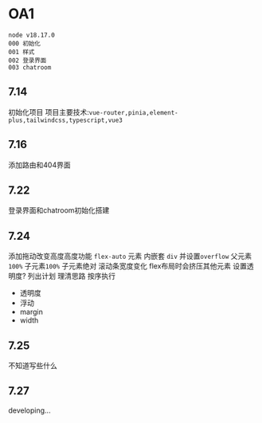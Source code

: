 # OA1

```
node v18.17.0
000 初始化
001 样式
002 登录界面
003 chatroom
```

##  7.14

初始化项目
项目主要技术:```vue-router,pinia,element-plus,tailwindcss,typescript,vue3```

## 7.16

添加路由和404界面

## 7.22

登录界面和chatroom初始化搭建

## 7.24

添加拖动改变高度高度功能
```flex-auto``` 元素 内嵌套 ```div``` 并设置```overflow``` 父元素```100%``` 子元素```100%``` 子元素绝对
滚动条宽度变化 flex布局时会挤压其他元素 设置透明度?
列出计划 理清思路 按序执行
- 透明度
- 浮动
- margin
- width

## 7.25

不知道写些什么

## 7.27

developing...
